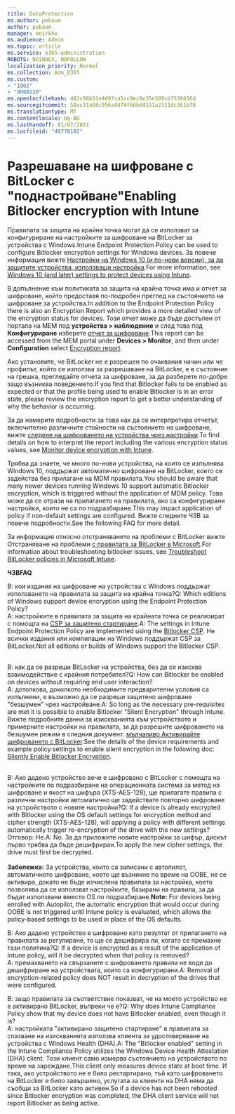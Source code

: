 ```yaml
---
title: DataProtection
ms.author: pebaum
author: pebaum
manager: mnirkhe
ms.audience: Admin
ms.topic: article
ms.service: o365-administration
ROBOTS: NOINDEX, NOFOLLOW
localization_priority: Normal
ms.collection: Adm_O365
ms.custom:
- "1802"
- "9000220"
ms.openlocfilehash: 482c08b31e4d97ca5cc9ec6e35e309cb7536036d
ms.sourcegitcommit: 58ac31a58c956a4d74f66bd4151a2311dc361b78
ms.translationtype: MT
ms.contentlocale: bg-BG
ms.lasthandoff: 01/07/2021
ms.locfileid: "49778182"
---
```

# <a name="enabling-bitlocker-encryption-with-intune"></a><span data-ttu-id="6c04e-102">Разрешаване на шифроване с BitLocker с "поднастройване"</span><span class="sxs-lookup"><span data-stu-id="6c04e-102">Enabling Bitlocker encryption with Intune</span></span>

<span data-ttu-id="6c04e-103">Правилата за защита на крайна точка могат да се използват за конфигуриране на настройките за шифроване на BitLocker за устройства с Windows.</span><span class="sxs-lookup"><span data-stu-id="6c04e-103">Intune Endpoint Protection Policy can be used to configure Bitlocker encryption settings for Windows devices.</span></span> <span data-ttu-id="6c04e-104">За повече информация вижте [Настройки на Windows 10 (и по-нови версии), за да защитите устройства, използващи настройка](https://docs.microsoft.com/intune/endpoint-protection-windows-10#windows-encryption).</span><span class="sxs-lookup"><span data-stu-id="6c04e-104">For more information, see [Windows 10 (and later) settings to protect devices using Intune](https://docs.microsoft.com/intune/endpoint-protection-windows-10#windows-encryption).</span></span>

<span data-ttu-id="6c04e-105">В допълнение към политиката за защита на крайна точка има и отчет за шифроване, който предоставя по-подробен преглед на състоянието на шифроване за устройства.</span><span class="sxs-lookup"><span data-stu-id="6c04e-105">In addition to the Endpoint Protection Policy there is also an Encryption Report which provides a more detailed view of the encryption status for devices.</span></span> <span data-ttu-id="6c04e-106">Този отчет може да бъде достъпен от портала на MEM под **устройства > наблюдение** и след това под **Конфигуриране** изберете [отчет за шифроване](https://endpoint.microsoft.com/#blade/Microsoft_Intune_DeviceSettings/DevicesMonitorMenu/encryptionReport).</span><span class="sxs-lookup"><span data-stu-id="6c04e-106">This report can be accessed from the MEM portal under **Devices > Monitor**, and then under **Configuration** select [Encryption report](https://endpoint.microsoft.com/#blade/Microsoft_Intune_DeviceSettings/DevicesMonitorMenu/encryptionReport).</span></span>

<span data-ttu-id="6c04e-107">Ако установите, че BitLocker не е разрешен по очаквания начин или че профилът, който се използва за разрешаване на BitLocker, е в състояние на грешка, прегледайте отчета за шифроване, за да разберете по-добре защо възниква поведението.</span><span class="sxs-lookup"><span data-stu-id="6c04e-107">If you find that Bitlocker fails to be enabled as expected or that the profile being used to enable Bitlocker is in an error state, please review the encryption report to get a better understanding of why the behavior is occurring.</span></span>

<span data-ttu-id="6c04e-108">За да намерите подробности за това как да се интерпретира отчетът, включително различните стойности на състоянието на шифроване, вижте [следене на шифроването на устройства чрез настройки](https://docs.microsoft.com/mem/intune/protect/encryption-monitor).</span><span class="sxs-lookup"><span data-stu-id="6c04e-108">To find details on how to interpret the report including the various encryption status values, see [Monitor device encryption with Intune](https://docs.microsoft.com/mem/intune/protect/encryption-monitor).</span></span>

<span data-ttu-id="6c04e-109">Трябва да знаете, че много по-нови устройства, на които се изпълнява Windows 10, поддържат автоматично шифроване на BitLocker, което се задейства без прилагане на MDM правилата.</span><span class="sxs-lookup"><span data-stu-id="6c04e-109">You should be aware that many newer devices running Windows 10 support automatic Bitlocker encryption, which is triggered without the application of MDM policy.</span></span> <span data-ttu-id="6c04e-110">Това може да се отрази на прилагането на правилата, ако са конфигурирани настройки, които не са по подразбиране.</span><span class="sxs-lookup"><span data-stu-id="6c04e-110">This may impact application of policy if non-default settings are configured.</span></span> <span data-ttu-id="6c04e-111">Вижте следните ЧЗВ за повече подробности.</span><span class="sxs-lookup"><span data-stu-id="6c04e-111">See the following FAQ for more detail.</span></span>

<span data-ttu-id="6c04e-112">За информация относно отстраняването на проблеми с BitLocker вижте Отстраняване на проблеми [с правилата за BitLocker в Microsoft](https://docs.microsoft.com/intune/protect/troubleshoot-bitlocker-policies).</span><span class="sxs-lookup"><span data-stu-id="6c04e-112">For information about troubleshooting bitlocker issues, see [Troubleshoot BitLocker policies in Microsoft Intune](https://docs.microsoft.com/intune/protect/troubleshoot-bitlocker-policies).</span></span>
 
 
<span data-ttu-id="6c04e-113">**ЧЗВ**</span><span class="sxs-lookup"><span data-stu-id="6c04e-113">**FAQ**</span></span>

<span data-ttu-id="6c04e-114">В: кои издания на шифроване на устройства с Windows поддържат използването на правилата за защита на крайна точка?</span><span class="sxs-lookup"><span data-stu-id="6c04e-114">Q: Which editions of Windows support device encryption using the Endpoint Protection Policy?</span></span><br>
<span data-ttu-id="6c04e-115">А: настройките в правилата за защита на крайната точка се реализират с помощта на [CSP за защитено стартиране](https://docs.microsoft.com/windows/client-management/mdm/bitlocker-csp).</span><span class="sxs-lookup"><span data-stu-id="6c04e-115">A: The settings in Intune Endpoint Protection Policy are implemented using the [Bitlocker CSP](https://docs.microsoft.com/windows/client-management/mdm/bitlocker-csp).</span></span> <span data-ttu-id="6c04e-116">Не всички издания или компилации на Windows поддържат CSP за BitLocker.</span><span class="sxs-lookup"><span data-stu-id="6c04e-116">Not all editions or builds of Windows support the Bitlocker CSP.</span></span> <br><br>

<span data-ttu-id="6c04e-117">В: как да се разреши BitLocker на устройства, без да се изисква взаимодействие с крайния потребител?</span><span class="sxs-lookup"><span data-stu-id="6c04e-117">Q: How can Bitlocker be enabled on devices without requiring end user interaction?</span></span><br>
<span data-ttu-id="6c04e-118">А: дотолкова, доколкото необходимите предварителни условия са изпълнени, е възможно да се разреши защитено шифроване "безшумен" чрез настройване.</span><span class="sxs-lookup"><span data-stu-id="6c04e-118">A: So long as the necessary pre-requisites are met it is possible to enable Bitlocker "Silent Encryption" through Intune.</span></span> <span data-ttu-id="6c04e-119">Вижте подробните данни за изискванията към устройството и примерните настройки на правилата, за да разрешите шифроването на безшумен режим в следния документ: [мълчаливо Активирайте шифроването с BitLocker](https://docs.microsoft.com/mem/intune/protect/encrypt-devices#silently-enable-bitlocker-on-devices).</span><span class="sxs-lookup"><span data-stu-id="6c04e-119">See the details of the device requirements and example policy settings to enable silent encryption in the following doc: [Silently Enable Bitlocker Encryption](https://docs.microsoft.com/mem/intune/protect/encrypt-devices#silently-enable-bitlocker-on-devices).</span></span> <br><br>

<span data-ttu-id="6c04e-120">В: Ако дадено устройство вече е шифровано с BitLocker с помощта на настройките по подразбиране на операционната система за метод на шифроване и якост на шифъра (XTS-AES-128), ще прилагате правила с различни настройки автоматично ще задействате повторно шифроване на устройството с новите настройки?</span><span class="sxs-lookup"><span data-stu-id="6c04e-120">Q: If a device is already encrypted with Bitlocker using the OS default settings for encryption method and cipher strength (XTS-AES-128), will applying a policy with different settings automatically trigger re-encryption of the drive with the new settings?</span></span><br>
<span data-ttu-id="6c04e-121">Отговор: Не.</span><span class="sxs-lookup"><span data-stu-id="6c04e-121">A: No.</span></span> <span data-ttu-id="6c04e-122">За да приложите новите настройки за шифър, дискът първо трябва да бъде дешифриран.</span><span class="sxs-lookup"><span data-stu-id="6c04e-122">To apply the new cipher settings, the drive must first be decrypted.</span></span><br><br>
<span data-ttu-id="6c04e-123">**Забележка:** За устройства, които са записани с автопилот, автоматичното шифроване, което ще възникне по време на OOBE, не се активира, докато не бъде изчислена правилата за настройка, което позволява да се използват настройките, базирани на правила, за да бъдат използвани вместо OS по подразбиране.</span><span class="sxs-lookup"><span data-stu-id="6c04e-123">**Note:** For devices being enrolled with Autopilot, the automatic encryption that would occur during OOBE is not triggered until Intune policy is evaluated, which allows the policy-based settings to be used in place of the OS defaults.</span></span>
 
<span data-ttu-id="6c04e-124">В: Ако дадено устройство е шифровано като резултат от прилагането на правилата за регулиране, то ще се дешифрира ли, когато се премахне тази политика?</span><span class="sxs-lookup"><span data-stu-id="6c04e-124">Q: If a device is encrypted as a result of the  application of Intune policy, will it be decrypted when that policy is removed?</span></span><br>
<span data-ttu-id="6c04e-125">А: премахването на свързаните с шифроването правила не води до дешифриране на устройствата, които са конфигурирани.</span><span class="sxs-lookup"><span data-stu-id="6c04e-125">A: Removal of encryption-related policy does NOT result in decryption of the drives that were configured.</span></span>
 
<span data-ttu-id="6c04e-126">В: защо правилата за съответствие показват, че на моето устройство не е активирано BitLocker, въпреки че е?</span><span class="sxs-lookup"><span data-stu-id="6c04e-126">Q: Why does Intune Compliance Policy show that my device does not have Bitlocker enabled, even though it is?</span></span><br>
<span data-ttu-id="6c04e-127">А: настройката "активирано защитено стартиране" в правилата за спазване на изискванията използва клиента за удостоверяване на устройства с Windows Health (DHA).</span><span class="sxs-lookup"><span data-stu-id="6c04e-127">A: The "Bitlocker enabled" setting in the Intune Compliance Policy utilizes the Windows Device Health Attestation  (DHA) client.</span></span> <span data-ttu-id="6c04e-128">Този клиент само измерва състоянието на устройството по време на зареждане.</span><span class="sxs-lookup"><span data-stu-id="6c04e-128">This client only measures device state at boot time.</span></span> <span data-ttu-id="6c04e-129">И така, ако устройството не е било рестартирано, тъй като шифроването на BitLocker е било завършено, услугата за клиенти на DHA няма да съобщи за BitLocker като активен.</span><span class="sxs-lookup"><span data-stu-id="6c04e-129">So if a device has not been rebooted since Bitlocker encryption was completed, the DHA client service will not report Bitlocker as being active.</span></span>
 
 